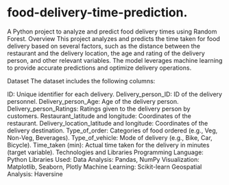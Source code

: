# food-delivery-time-prediction.
A Python project to analyze and predict food delivery times using Random Forest.
Overview
This project analyzes and predicts the time taken for food delivery based on several factors, such as the distance between the restaurant and the delivery location, the age and rating of the delivery person, and other relevant variables. The model leverages machine learning to provide accurate predictions and optimize delivery operations.

Dataset
The dataset includes the following columns:

ID: Unique identifier for each delivery.
Delivery_person_ID: ID of the delivery personnel.
Delivery_person_Age: Age of the delivery person.
Delivery_person_Ratings: Ratings given to the delivery person by customers.
Restaurant_latitude and longitude: Coordinates of the restaurant.
Delivery_location_latitude and longitude: Coordinates of the delivery destination.
Type_of_order: Categories of food ordered (e.g., Veg, Non-Veg, Beverages).
Type_of_vehicle: Mode of delivery (e.g., Bike, Car, Bicycle).
Time_taken (min): Actual time taken for the delivery in minutes (target variable).
Technologies and Libraries
Programming Language: Python
Libraries Used:
Data Analysis: Pandas, NumPy
Visualization: Matplotlib, Seaborn, Plotly
Machine Learning: Scikit-learn
Geospatial Analysis: Haversine

